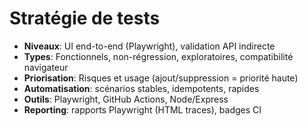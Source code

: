 # Stratégie de tests

- **Niveaux**: UI end-to-end (Playwright), validation API indirecte
- **Types**: Fonctionnels, non-régression, exploratoires, compatibilité navigateur
- **Priorisation**: Risques et usage (ajout/suppression = priorité haute)
- **Automatisation**: scénarios stables, idempotents, rapides
- **Outils**: Playwright, GitHub Actions, Node/Express
- **Reporting**: rapports Playwright (HTML traces), badges CI
